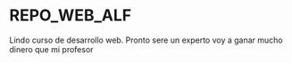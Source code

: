 # REPO_WEB_ALF

Lindo curso de desarrollo web.
Pronto sere un experto
voy a ganar mucho dinero que mi profesor
